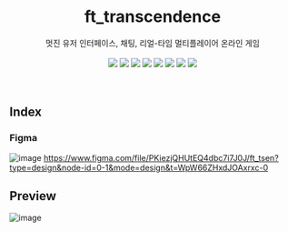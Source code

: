 <h1 align="center">ft_transcendence</h1>
<div align="center">
  멋진 유저 인터페이스, 채팅, 리얼-타임 멀티플레이어 온라인 게임
</div>
<br/>
<div align="center">
  <img src="https://img.shields.io/badge/-Nginx-009639?style=flat-square&logo=Nginx&logoColor=white">
  <img src="https://img.shields.io/badge/-Typescript-3178C6?style=flat-square&logo=TypeScript&logoColor=white">
  <img src="https://img.shields.io/badge/Next.js-000000?style=flat-square&logo=Next.js&logoColor=white">
  <img src="https://img.shields.io/badge/-Axios-5A29E4?style=flat-square&logo=Axios&logoColor=white">
  <img src="https://img.shields.io/badge/-NestJS-E0234E?style=flat-square&logo=NestJS&logoColor=white">
  <img src="https://img.shields.io/badge/-Express-000000?style=flat-square&logo=express&logoColor=white">
  <img src="https://img.shields.io/badge/-Swagger-85EA2D?style=flat-square&logo=Swagger&logoColor=white">
  <img src="https://img.shields.io/badge/Socket.io-010101?style=flat-square&logo=Socket.io&logoColor=white">
</div>
<br/>
<br/>

## Index
### Figma
![image](https://github.com/hyeon81/ft_transcendence/assets/94117828/feef69e0-5fbf-424e-a4d2-d799f1cf3412)
https://www.figma.com/file/PKiezjQHUtEQ4dbc7i7J0J/ft_tsen?type=design&node-id=0-1&mode=design&t=WpW66ZHxdJOAxrxc-0

## Preview
![image](https://github.com/hyeon81/ft_transcendence/assets/94117828/aa2edae0-5ca6-4df2-85e7-777e7bce9f91)
